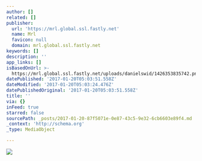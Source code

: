 ```yaml
---
author: []
related: []
publisher:
  url: 'https://mrl.global.ssl.fastly.net'
  name: Mrl
  favicon: null
  domain: mrl.global.ssl.fastly.net
keywords: []
description: ''
app_links: []
isBasedOnUrl: >-
  https://mrl.global.ssl.fastly.net/uploads/danielswid/1426353835742.png?se=2050-03-14T17%3A23%3A55Z&sp=rw&sr=b&sv=2012-02-12&sig=SVXKXhwQV6jP2DuSCxa2A5bthxi%2B7WtTKDhOmcma%2BmM%3D
datePublished: '2017-01-20T05:03:51.558Z'
dateModified: '2017-01-20T05:03:24.476Z'
datePublishedOriginal: '2017-01-20T05:03:51.558Z'
title: ''
via: {}
inFeed: true
starred: false
sourcePath: _posts/2017-01-20-87f5071e-0e87-43c5-9e32-6cb6603e89f4.md
_context: 'http://schema.org'
_type: MediaObject

---
```

<article style=""><img src="https://mrl.global.ssl.fastly.net/uploads/danielswid/1426353835742.png?se=2050-03-14T17%3A23%3A55Z&amp;sp=rw&amp;sr=b&amp;sv=2012-02-12&amp;sig=SVXKXhwQV6jP2DuSCxa2A5bthxi%2B7WtTKDhOmcma%2BmM%3D" /></article>